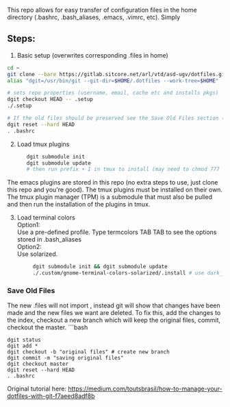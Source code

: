 This repo allows for easy transfer of configuration files in the home directory (.bashrc, .bash_aliases, .emacs, .vimrc, etc). Simply 

## Steps:

1. Basic setup (overwrites corresponding .files in home)
```bash
cd ~  
git clone --bare https://gitlab.sitcore.net/arl/vtd/asd-ugv/dotfiles.git $HOME/.dotfiles  
alias "dgit=/usr/bin/git --git-dir=$HOME/.dotfiles --work-tree=$HOME"

# sets repo properties (username, email, cache etc and installs pkgs)  
dgit checkout HEAD -- .setup  
./.setup

# If the old files should be preserved see the Save Old Files section (don't reset everything)
dgit reset --hard HEAD  
. .bashrc
```
  
2. Load tmux plugins
    ```bash
       dgit submodule init  
       dgit submodule update  
       # then run prefix + I in tmux to install (may need to chmod 777 ~./tmux/*
    ```
The emacs plugins are stored in this repo (no extra steps to use, just clone this repo and you're good). The tmux plugins must be installed on their own. The tmux plugin manager (TPM) is a submodule that must also be pulled and then run the installation of the plugins in tmux.  

3. Load terminal colors  
       Option1:  
             Use a pre-defined profile. Type termcolors TAB TAB to see the options stored in .bash_aliases  
       Option2:  
             Use solarized.  
    ```bash  
	     dgit submodule init && dgit submodule update  
	     ./.custom/gnome-terminal-colors-solarized/.install # use dark_alternative  
    ```  
  



### Save Old Files
The new .files will not import , instead git will show that changes have been made and the new files we want are deleted. To fix this, add the changes to the index, checkout a new branch which will keep the original files, commit, checkout the master.
    ```bash
    
	dgit status  
	dgit add *  
	dgit checkout -b "original files" # create new branch  
	dgit commit -m "saving original files"  
	dgit checkout master
	dgit reset --hard HEAD  
	. .bashrc

Original tutorial here: https://medium.com/toutsbrasil/how-to-manage-your-dotfiles-with-git-f7aeed8adf8b


